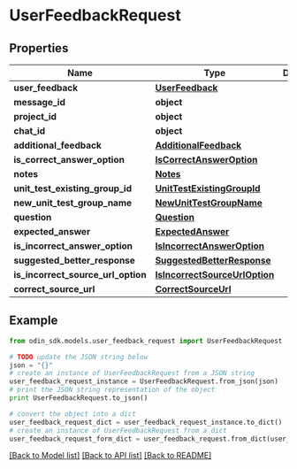 # UserFeedbackRequest


## Properties

Name | Type | Description | Notes
------------ | ------------- | ------------- | -------------
**user_feedback** | [**UserFeedback**](UserFeedback.md) |  | [optional] 
**message_id** | **object** |  | 
**project_id** | **object** |  | 
**chat_id** | **object** |  | 
**additional_feedback** | [**AdditionalFeedback**](AdditionalFeedback.md) |  | [optional] 
**is_correct_answer_option** | [**IsCorrectAnswerOption**](IsCorrectAnswerOption.md) |  | [optional] 
**notes** | [**Notes**](Notes.md) |  | [optional] 
**unit_test_existing_group_id** | [**UnitTestExistingGroupId**](UnitTestExistingGroupId.md) |  | [optional] 
**new_unit_test_group_name** | [**NewUnitTestGroupName**](NewUnitTestGroupName.md) |  | [optional] 
**question** | [**Question**](Question.md) |  | [optional] 
**expected_answer** | [**ExpectedAnswer**](ExpectedAnswer.md) |  | [optional] 
**is_incorrect_answer_option** | [**IsIncorrectAnswerOption**](IsIncorrectAnswerOption.md) |  | [optional] 
**suggested_better_response** | [**SuggestedBetterResponse**](SuggestedBetterResponse.md) |  | [optional] 
**is_incorrect_source_url_option** | [**IsIncorrectSourceUrlOption**](IsIncorrectSourceUrlOption.md) |  | [optional] 
**correct_source_url** | [**CorrectSourceUrl**](CorrectSourceUrl.md) |  | [optional] 

## Example

```python
from odin_sdk.models.user_feedback_request import UserFeedbackRequest

# TODO update the JSON string below
json = "{}"
# create an instance of UserFeedbackRequest from a JSON string
user_feedback_request_instance = UserFeedbackRequest.from_json(json)
# print the JSON string representation of the object
print UserFeedbackRequest.to_json()

# convert the object into a dict
user_feedback_request_dict = user_feedback_request_instance.to_dict()
# create an instance of UserFeedbackRequest from a dict
user_feedback_request_form_dict = user_feedback_request.from_dict(user_feedback_request_dict)
```
[[Back to Model list]](../README.md#documentation-for-models) [[Back to API list]](../README.md#documentation-for-api-endpoints) [[Back to README]](../README.md)


